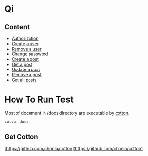 # Qi

## Content

* [Authorization](auth/login.md)
* [Create a user](users/create-one.md)
* [Remove a user](users/delete-one.md)
* Change password
* [Create a post](posts/create-one.md)
* [Get a post](posts/get-one.md)
* [Update a post](posts/update-one.md)
* [Remove a post](delete-one.md)
* [Get all posts](post/get-all.md)

# How To Run Test

Most of document in /docs directory are executable by [cotton](https://github.com/chonla/cotton).

```
cotton docs
```

## Get Cotton

[https://github.com/chonla/cotton](https://github.com/chonla/cotton)

